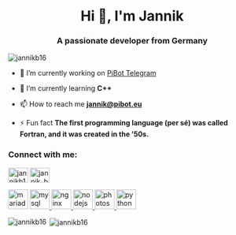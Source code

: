 <h1 align="center">Hi 👋, I'm Jannik</h1>
<h3 align="center">A passionate developer from Germany</h3>

<p align="left"> <img src="https://komarev.com/ghpvc/?username=jannikb16" alt="jannikb16" /> </p>

- 🔭 I’m currently working on [PiBot Telegram](https://PiBot.eu)

- 🌱 I’m currently learning **C++**

- 📫 How to reach me **jannik@pibot.eu**

- ⚡ Fun fact **The first programming language (per sé) was called Fortran, and it was created in the ’50s.**

<p align="left">
<h3 align="left">Connect with me:</h3>
<a href="https://codesandbox.com/jannikb14" target="blank"><img align="center" src="https://cdn.jsdelivr.net/npm/simple-icons@3.0.1/icons/codesandbox.svg" alt="jannikb14" height="30" width="40" /></a>
<a href="https://instagram.com/jannik_b_16" target="blank"><img align="center" src="https://cdn.jsdelivr.net/npm/simple-icons@3.0.1/icons/instagram.svg" alt="jannik_b_16" height="30" width="40" /></a>
</p>
<img src="https://www.vectorlogo.zone/logos/mariadb/mariadb-icon.svg" alt="mariadb" width="40" height="40"/> </a> <a href="https://www.mysql.com/" target="_blank"> <img src="https://devicons.github.io/devicon/devicon.git/icons/mysql/mysql-original-wordmark.svg" alt="mysql" width="40" height="40"/> </a> <a href="https://www.nginx.com" target="_blank"> <img src="https://devicons.github.io/devicon/devicon.git/icons/nginx/nginx-original.svg" alt="nginx" width="40" height="40"/> </a> <a href="https://nodejs.org" target="_blank"> <img src="https://devicons.github.io/devicon/devicon.git/icons/nodejs/nodejs-original-wordmark.svg" alt="nodejs" width="40" height="40"/> </a> <a href="https://www.photoshop.com/en" target="_blank"> <img src="https://devicons.github.io/devicon/devicon.git/icons/photoshop/photoshop-plain.svg" alt="photoshop" width="40" height="40"/> </a> <a href="https://www.python.org" target="_blank"> <img src="https://devicons.github.io/devicon/devicon.git/icons/python/python-original.svg" alt="python" width="40" height="40"/> </a> </p>

<p><img align="left" src="https://github-readme-stats.vercel.app/api/top-langs/?username=jannikb16&layout=compact" alt="jannikb16" /></p>

<p>&nbsp;<img align="center" src="https://github-readme-stats.vercel.app/api?username=jannikb16&show_icons=true" alt="jannikb16" /></p>
